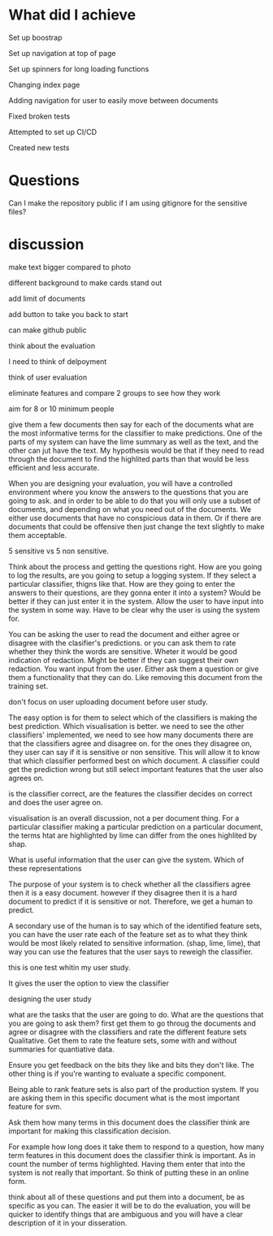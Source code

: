 # What did I achieve

Set up boostrap

Set up navigation at top of page

Set up spinners for long loading functions

Changing index page

Adding navigation for user to easily move between documents

Fixed broken tests

Attempted to set up CI/CD

Created new tests

# Questions

Can I make the repository public if I am using gitignore for the sensitive files?

# discussion

make text bigger compared to photo

different background to make cards stand out

add limit of documents

add button to take you back to start

can make github public

think about the evaluation

I need to think of delpoyment

think of user evaluation

eliminate features and compare 2 groups to see how they work

aim for 8 or 10 minimum people

give them a few documents then say for each of the documents what are the most informative terms for the classifier to make predictions. One of the parts of my system can have the lime summary as well as the text, and the other can jut have the text. My hypothesis would be that if they need to read through the document to find the highlited parts than that would be less efficient and less accurate.

When you are designing your evaluation, you will have a controlled environment where you know the answers to the questions that you are going to ask. and in order to be able to do that you will only use a subset of documents, and depending on what you need out of the documents. We either use documents that have no conspicious data in them. Or if there are documents that could be offensive then just change the text slightly to make them acceptable.

5 sensitive vs 5 non sensitive.

Think about the process and getting the questions right. How are you going to log the results, are you going to setup a logging system. If they select a particular classifier, thigns like that. How are they going to enter the answers to their questions, are they gonna enter it into a system? Would be better if they can just enter it in the system. Allow the user to have input into the system in some way. Have to be clear why the user is using the system for.

You can be asking the user to read the document and either agree or disagree with the clasifier's predictions. or you can ask them to rate whether they think the words are sensitive. Wheter it would be good indication of redaction. Might be better if they can suggest their own redaction. You want input from the user. Either ask them a question or give them a functionality that they can do. Like removing this document from the training set.

don't focus on user uploading document before user study.

The easy option is for them to select which of the classifiers is making the best prediction. Which visualisation is better. we need to see the other classifiers' implemented, we need to see how many documents there are that the classifiers agree and disagree on. for the ones they disagree on, they user can say if it is sensitive or non sensitive. This will allow it to know that which classifier performed best on which document. A classifier could get the prediction wrong but still select important features that the user also agrees on.

is the classifier correct, are the features the classifier decides on correct and does the user agree on.

visualisation is an overall discussion, not a per document thing. For a particular classifier making a particular prediction on a particular document, the terms htat are highlighted by lime can differ from the ones highlited by shap.

What is useful information that the user can give the system. Which of these representations

The purpose of your system is to check whether all the classifiers agree then it is a easy document. however if they disagree then it is a hard document to predict if it is sensitive or not. Therefore, we get a human to predict.

A secondary use of the human is to say which of the identified feature sets, you can have the user rate each of the feature set as to what they think would be most likely related to sensitive information. (shap, lime, lime), that way you can use the features that the user says to reweigh the classifier.

this is one test whitin my user study.

It gives the user the option to view the classifier

designing the user study

what are the tasks that the user are going to do. What are the questions that you are going to ask them? first get them to go throug the documents and agree or disagree with the classifiers and rate the different feature sets Qualitative. Get them to rate the feature sets, some with and without summaries for quantiative data.

Ensure you get feedback on the bits they like and bits they don't like. The other thing is if you're wanting to evaluate a specific component.

Being able to rank feature sets is also part of the production system. If you are asking them in this specific document what is the most important feature for svm.

Ask them how many terms in this document does the classifier think are important for making this classification decision.

For example how long does it take them to respond to a question, how many term features in this document does the classifier think is important. As in count the number of terms highlighted. Having them enter that into the system is not really that important. So think of putting these in an online form.

think about all of these questions and put them into a document, be as specific as you can. The easier it will be to do the evaluation, you will be quicker to identify things that are ambiguous and you will have a clear description of it in your disseration.
